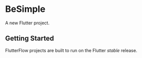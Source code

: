 # BeSimple

A new Flutter project.

## Getting Started

FlutterFlow projects are built to run on the Flutter _stable_ release.
